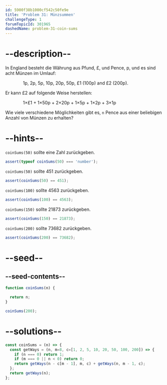 ```yaml
---
id: 5900f38b1000cf542c50fe9e
title: 'Problem 31: Münzsummen'
challengeType: 1
forumTopicId: 301965
dashedName: problem-31-coin-sums
---
```


# --description--

In England besteht die Währung aus Pfund, £, und Pence, p, und es sind acht Münzen im Umlauf:

<div style='margin-left: 4em;'>1p, 2p, 5p, 10p, 20p, 50p, £1 (100p) and £2 (200p).</div>

Er kann £2 auf folgende Weise herstellen:

<div style='margin-left: 4em;'>1×£1 + 1×50p + 2×20p + 1×5p + 1×2p + 3×1p</div>

Wie viele verschiedene Möglichkeiten gibt es, `n` Pence aus einer beliebigen Anzahl von Münzen zu erhalten?

# --hints--

`coinSums(50)` sollte eine Zahl zurückgeben.

```js
assert(typeof coinSums(50) === 'number');
```

`coinSums(50)` sollte 451 zurückgeben.

```js
assert(coinSums(50) == 451);
```

`coinSums(100)` sollte 4563 zurückgeben.

```js
assert(coinSums(100) == 4563);
```

`coinSums(150)` sollte 21873 zurückgeben.

```js
assert(coinSums(150) == 21873);
```

`coinSums(200)` sollte 73682 zurückgeben.

```js
assert(coinSums(200) == 73682);
```

# --seed--

## --seed-contents--

```js
function coinSums(n) {

  return n;
}

coinSums(200);
```

# --solutions--

```js
const coinSums = (n) => {
  const getWays = (n, m=8, c=[1, 2, 5, 10, 20, 50, 100, 200]) => {
    if (n === 0) return 1;
    if (m === 0 || n < 0) return 0;
    return getWays(n - c[m - 1], m, c) + getWays(n, m - 1, c);
  };
  return getWays(n);
};
```
